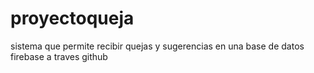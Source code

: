 # proyectoqueja
sistema que permite recibir quejas y sugerencias en una base de datos firebase a traves github
